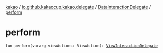 [kakao](../../index.md) / [io.github.kakaocup.kakao.delegate](../index.md) / [DataInteractionDelegate](index.md) / [perform](./perform.md)

# perform

`fun perform(vararg viewActions: ViewAction): `[`ViewInteractionDelegate`](../-view-interaction-delegate/index.md)